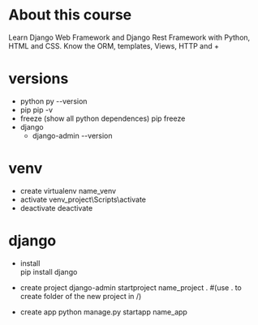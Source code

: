 # About this course
Learn Django Web Framework and Django Rest Framework with Python, HTML and CSS. Know the ORM, templates, Views, HTTP and +

# versions
- python 
    py --version
- pip
    pip -v
- freeze (show all python dependences)
    pip freeze
- django
    - django-admin --version

# venv
- create
    virtualenv name_venv
- activate
    venv_project\Scripts\activate
- deactivate
    deactivate

# django
- install  
    pip install django

- create project
    django-admin startproject name_project .    #(use . to create folder of the new project in /)

- create app
    python manage.py startapp name_app